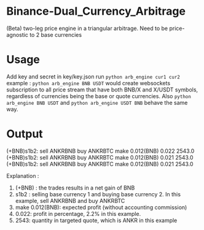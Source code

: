 # Binance-Dual_Currency_Arbitrage
(Beta) two-leg price engine in a triangular arbitrage. Need to be price-agnostic to 2 base currencies

# Usage
Add key and secret in key/key.json
run  `python arb_engine cur1 cur2`
example : `python arb_engine BNB USDT` would create websockets subscription to all price stream that have both BNB/X and X/USDT symbols, regardless of currencies being the base or quote currencies. 
Also `python arb_engine BNB USDT` and `python arb_engine USDT BNB` behave the same way.

# Output
(+BNB)s1b2: sell ANKRBNB buy ANKRBTC make 0.012(BNB) 0.022 2543.0
(+BNB)s1b2: sell ANKRBNB buy ANKRBTC make 0.012(BNB) 0.021 2543.0
(+BNB)s1b2: sell ANKRBNB buy ANKRBTC make 0.012(BNB) 0.021 2543.0

Explanation :
1. (+BNB) : the trades results in a net gain of BNB
2. s1b2 : selling base currency 1 and buying base currency 2. In this example, sell ANKRBNB and buy ANKRBTC
3. make 0.012(BNB): expected profit (without accounting commission)
4. 0.022: profit in percentage, 2.2% in this example.
5. 2543: quantity in targeted quote, which is ANKR in this example
